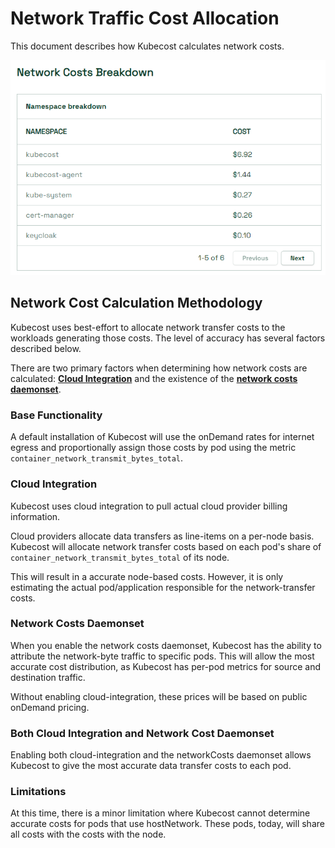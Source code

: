# Network Traffic Cost Allocation

This document describes how Kubecost calculates network costs.

![network-costs screenshot](images/network-cost-overview.png)

## Network Cost Calculation Methodology

Kubecost uses best-effort to allocate network transfer costs to the workloads generating those costs. The level of accuracy has several factors described below.

There are two primary factors when determining how network costs are calculated: [**Cloud Integration**](./cloud-integration.md) and the existence of the [**network costs daemonset**](./network-costs-configuration.md).

### Base Functionality

A default installation of Kubecost will use the onDemand rates for internet egress and proportionally assign those costs by pod using the metric `container_network_transmit_bytes_total`.

### Cloud Integration

Kubecost uses cloud integration to pull actual cloud provider billing information.

Cloud providers allocate data transfers as line-items on a per-node basis. Kubecost will allocate network transfer costs based on each pod's share of `container_network_transmit_bytes_total` of its node.

This will result in a accurate node-based costs. However, it is only estimating the actual pod/application responsible for the network-transfer costs.

### Network Costs Daemonset

When you enable the network costs daemonset, Kubecost has the ability to attribute the network-byte traffic to specific pods. This will allow the most accurate cost distribution, as Kubecost has per-pod metrics for source and destination traffic.

Without enabling cloud-integration, these prices will be based on public onDemand pricing.

### Both Cloud Integration and Network Cost Daemonset

Enabling both cloud-integration and the networkCosts daemonset allows Kubecost to give the most accurate data transfer costs to each pod.

### Limitations

At this time, there is a minor limitation where Kubecost cannot determine accurate costs for pods that use hostNetwork. These pods, today, will share all costs with the costs with the node.
